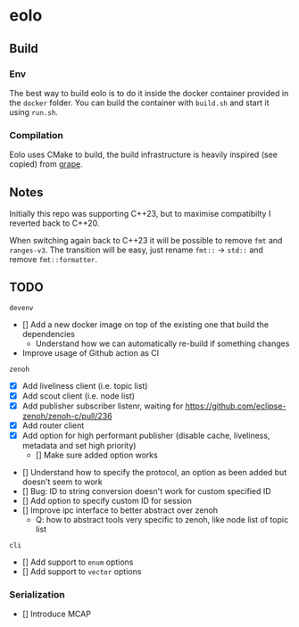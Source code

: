 # eolo

## Build

### Env
The best way to build eolo is to do it inside the docker container provided in the `docker` folder. You can build the container with `build.sh` and start it using `run.sh`.

### Compilation

Eolo uses CMake to build, the build infrastructure is heavily inspired (see copied) from [grape](https://github.com/cvilas/grape).

## Notes

Initially this repo was supporting C++23, but to maximise compatibilty I reverted back to C++20.

When switching again back to C++23 it will be possible to remove `fmt` and `ranges-v3`. The transition will be easy, just rename `fmt::` -> `std::` and remove `fmt::formatter`.

## TODO

`devenv`
- [] Add a new docker image on top of the existing one that build the dependencies
  - Understand how we can automatically re-build if something changes
- Improve usage of Github action as CI

`zenoh`
- [x] Add liveliness client (i.e. topic list)
- [x] Add scout client (i.e. node list)
- [x] Add publisher subscriber listenr, waiting for https://github.com/eclipse-zenoh/zenoh-c/pull/236
- [x] Add router client
- [x] Add option for high performant publisher (disable cache, liveliness, metadata and set high priority)
  - [] Make sure added option works
- [] Understand how to specify the protocol, an option as been added but doesn't seem to work
- [] Bug: ID to string conversion doesn't work for custom specified ID
- [] Add option to specify custom ID for session
- [] Improve ipc interface to better abstract over zenoh
    - Q: how to abstract tools very specific to zenoh, like node list of topic list

`cli`
- [] Add support to `enum` options
- [] Add support to `vector` options

### Serialization
- [] Introduce MCAP
